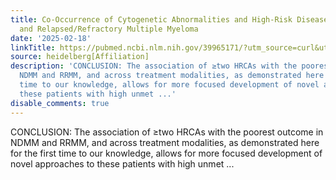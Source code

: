 ```yaml
---
title: Co-Occurrence of Cytogenetic Abnormalities and High-Risk Disease in Newly Diagnosed
  and Relapsed/Refractory Multiple Myeloma
date: '2025-02-18'
linkTitle: https://pubmed.ncbi.nlm.nih.gov/39965171/?utm_source=curl&utm_medium=rss&utm_campaign=pubmed-2&utm_content=1FakS-2QOkCT8HsMOQP1bCRQ4YzyumYOmxmF0moLsQ3dFB1E9V&fc=20220326224207&ff=20250219171046&v=2.18.0.post9+e462414
source: heidelberg[Affiliation]
description: 'CONCLUSION: The association of ≥two HRCAs with the poorest outcome in
  NDMM and RRMM, and across treatment modalities, as demonstrated here for the first
  time to our knowledge, allows for more focused development of novel approaches to
  these patients with high unmet ...'
disable_comments: true
---
```

CONCLUSION: The association of ≥two HRCAs with the poorest outcome in NDMM and RRMM, and across treatment modalities, as demonstrated here for the first time to our knowledge, allows for more focused development of novel approaches to these patients with high unmet ...